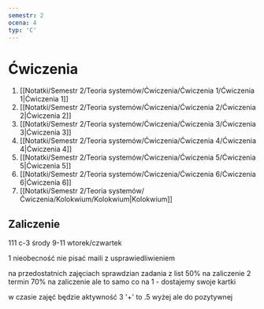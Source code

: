 ```yaml
---
semestr: 2
ocena: 4
typ: 'C'
---
```


# Ćwiczenia
1. [[Notatki/Semestr 2/Teoria systemów/Ćwiczenia/Ćwiczenia 1/Ćwiczenia 1|Ćwiczenia 1]]
2. [[Notatki/Semestr 2/Teoria systemów/Ćwiczenia/Ćwiczenia 2/Ćwiczenia 2|Ćwiczenia 2]]
3. [[Notatki/Semestr 2/Teoria systemów/Ćwiczenia/Ćwiczenia 3/Ćwiczenia 3|Ćwiczenia 3]]
4. [[Notatki/Semestr 2/Teoria systemów/Ćwiczenia/Ćwiczenia 4/Ćwiczenia 4|Ćwiczenia 4]]
5. [[Notatki/Semestr 2/Teoria systemów/Ćwiczenia/Ćwiczenia 5/Ćwiczenia 5|Ćwiczenia 5]]
6. [[Notatki/Semestr 2/Teoria systemów/Ćwiczenia/Ćwiczenia 6/Ćwiczenia 6|Ćwiczenia 6]]
7. [[Notatki/Semestr 2/Teoria systemów/Ćwiczenia/Kolokwium/Kolokwium|Kolokwium]]

## Zaliczenie

111 c-3 
środy 9-11 
wtorek/czwartek 

1 nieobecność
nie pisać maili z usprawiedliwieniem

na przedostatnich zajęciach sprawdzian
zadania z list
50% na zaliczenie
2 termin 70% na zaliczenie ale to samo co na 1 - dostajemy swoje kartki

w czasie zajęć będzie aktywność 3 '+' to .5 wyżej ale do pozytywnej

